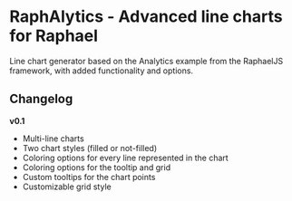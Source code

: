 RaphAlytics - Advanced line charts for Raphael
=========

Line chart generator based on the Analytics example from the RaphaelJS framework, with added functionality and options.

Changelog
---------

**v0.1**

* Multi-line charts
* Two chart styles (filled or not-filled)
* Coloring options for every line represented in the chart
* Coloring options for the tooltip and grid
* Custom tooltips for the chart points
* Customizable grid style
